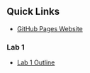 ## Quick Links
- [GitHub Pages Website](https://zboudreaux99.github.io/Sapphire-Sound-Monitoring-App/)

### Lab 1
- [Lab 1 Outline](./resources/Lab_1_Outline.pdf)
